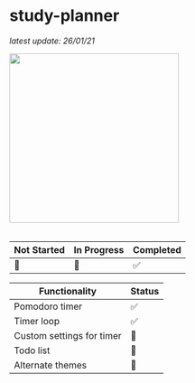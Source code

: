 # study-planner

*latest update: 26/01/21*
<div>
  <img src = "https://i.imgur.com/ckqihrZ.png" width = 300> 
</div>
</br>

Not Started | In Progress | Completed
----------- | ----------- | ---------
:red_circle: | :large_orange_diamond: | :white_check_mark:

Functionality | Status
------------- | ------
Pomodoro timer | :white_check_mark:
Timer loop | :white_check_mark:
Custom settings for timer | :large_orange_diamond:
Todo list | :red_circle:
Alternate themes |:red_circle:

